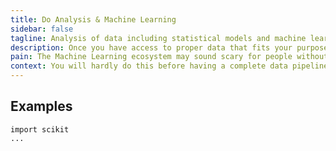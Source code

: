 ```yaml
---
title: Do Analysis & Machine Learning
sidebar: false
tagline: Analysis of data including statistical models and machine learning.
description: Once you have access to proper data that fits your purpose, you want to leverage Artificial Intelligence techniques to get deeper insights or provide new features to users.
pain: The Machine Learning ecosystem may sound scary for people without mathematical training. It doesn't have to be like this.
context: You will hardly do this before having a complete data pipeline already in place.
---
```


<JobsDiagram selected="do-analysis-and-machine-learning"></JobsDiagram>

## Examples

```
import scikit
...
```


<script>
import JobsDiagram from "@theme/components/JobsDiagram.vue";

export default {
  components: { JobsDiagram }
};
</script>
